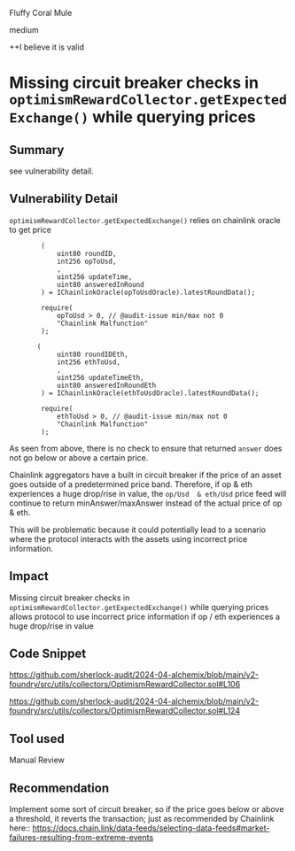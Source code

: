 Fluffy Coral Mule

medium

++I believe it is valid

# Missing circuit breaker checks in `optimismRewardCollector.getExpectedExchange()` while querying prices

## Summary
see vulnerability detail. 

## Vulnerability Detail
`optimismRewardCollector.getExpectedExchange()` relies on chainlink oracle to get price
```solidity
        (
            uint80 roundID,
            int256 opToUsd,
            ,
            uint256 updateTime,
            uint80 answeredInRound
        ) = IChainlinkOracle(opToUsdOracle).latestRoundData();
        
        require(
            opToUsd > 0, // @audit-issue min/max not 0
            "Chainlink Malfunction"
        );

```

```solidity
       (
            uint80 roundIDEth,
            int256 ethToUsd,
            ,
            uint256 updateTimeEth,
            uint80 answeredInRoundEth
        ) = IChainlinkOracle(ethToUsdOracle).latestRoundData();
        
        require(
            ethToUsd > 0, // @audit-issue min/max not 0
            "Chainlink Malfunction"
        ); 
```

As seen from above, there is no check to ensure that returned `answer`  does not go below or above a certain price.

Chainlink aggregators have a built in circuit breaker if the price of an asset goes outside of a predetermined price band. Therefore, if op & eth experiences a huge drop/rise in value, the `op/Usd  & eth/Usd` price feed will continue to return minAnswer/maxAnswer instead of the actual price of  op & eth.

This will be problematic because it could potentially lead to a scenario where the protocol interacts with the assets using incorrect price information.


## Impact
Missing circuit breaker checks in `optimismRewardCollector.getExpectedExchange()` while querying prices allows protocol to use incorrect price information if op / eth experiences a huge drop/rise in value
## Code Snippet
https://github.com/sherlock-audit/2024-04-alchemix/blob/main/v2-foundry/src/utils/collectors/OptimismRewardCollector.sol#L106

https://github.com/sherlock-audit/2024-04-alchemix/blob/main/v2-foundry/src/utils/collectors/OptimismRewardCollector.sol#L124
## Tool used

Manual Review

## Recommendation
Implement some sort of circuit breaker, so if the price goes below or above a threshold, it reverts the transaction; just as recommended by Chainlink here:: https://docs.chain.link/data-feeds/selecting-data-feeds#market-failures-resulting-from-extreme-events



